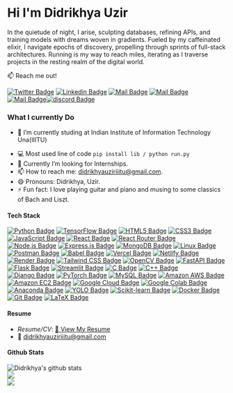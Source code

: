 # Hi I'm Didrikhya Uzir 


In the quietude of night, I arise, sculpting databases, refining APIs, and training models with dreams woven in gradients. Fueled by my caffeinated elixir, I navigate epochs of discovery, propelling through sprints of full-stack architectures. Running is my way to reach miles, iterating as I traverse projects in the resting realm of the digital world.

:mailbox: Reach me out!

[![Twitter Badge](https://img.shields.io/badge/-@UzirDidrik12009-1ca0f1?style=flat&labelColor=1ca0f1&logo=twitter&logoColor=white&link=https://twitter.com/UzirDidrik12009)](https://twitter.com/UzirDidrik12009) [![Linkedin Badge](https://img.shields.io/badge/-didrikhya-0e76a8?style=flat&labelColor=0e76a8&logo=linkedin&logoColor=white)](https://www.linkedin.com/in/didrikhya-uzir-2b9916235/) [![Mail Badge](https://img.shields.io/badge/-@didrikhya_uzir-e84393?style=flat&labelColor=e84393&logo=instagram&logoColor=white)](https://instagram.com/didrikhya_uzir) [![Mail Badge](https://img.shields.io/badge/-didrikhya-c0392b?style=flat&labelColor=c0392b&logo=gmail&logoColor=white)](mailto:didrikhyauziriiitu@gmail.com)[![Mail Badge](https://img.shields.io/badge/-didrikhya-181717?style=flat&labelColor=181717&logo=github&logoColor=white)](#181717)[![discord Badge](https://img.shields.io/badge/-didrikhya_uzir-5865F2?style=flat&labelColor=181717&logo=discord&logoColor=white)](#5865F2)

<!-- TODO: Add last video link -->

### What I currently Do

<!-- 🔭 I am working as a Software Intern at VarsityPro. -->
- 🏫 I’m currently studing at Indian Institute of Information Technology Una(IIITU)
<!-- 🔭 I have worked as a Quantitative Trading Analyst for Tanmay Agarwal where I builded and back-tested Trading Strategies. -->
- :computer: Most used line of code `pip install lib / python run.py`
- 🤔 Currently I’m looking for Internships.
- 📫 How to reach me: didrikhyauziriiitu@gmail.com.
- 😄 Pronouns: Didrikhya, Uzir.
- ⚡ Fun fact: I love playing guitar and piano and musing to some classics of Bach and Liszt.

#### Tech Stack

<!-- TODO: Make technologies links takes you to repositories -->

[![Python Badge](https://img.shields.io/badge/-Python-3776AB?style=for-the-badge&labelColor=black&logo=Python&logoColor=3776AB)](#) [![TensorFlow Badge](https://img.shields.io/badge/-TensorFlow-FF6F00?style=for-the-badge&labelColor=black&logo=tensorflow&logoColor=FF6F00)](#) [![HTML5 Badge](https://img.shields.io/badge/-HTML5-E34F26?style=for-the-badge&labelColor=black&logo=html5&logoColor=E34F26)](#) [![CSS3 Badge](https://img.shields.io/badge/-CSS3-1572B6?style=for-the-badge&labelColor=black&logo=css3&logoColor=1572B6)](#) [![JavaScript Badge](https://img.shields.io/badge/-JavaScript-F7DF1E?style=for-the-badge&labelColor=black&logo=javascript&logoColor=F7DF1E)](#) [![React Badge](https://img.shields.io/badge/-React-61DAFB?style=for-the-badge&labelColor=black&logo=react&logoColor=61DAFB)](#) [![React Router Badge](https://img.shields.io/badge/-React%20Router-CA4245?style=for-the-badge&labelColor=black&logo=reactrouter&logoColor=CA4245)](#) [![Node.js Badge](https://img.shields.io/badge/-Node.js-339933?style=for-the-badge&labelColor=black&logo=nodedotjs&logoColor=339933)](#) [![Express.js Badge](https://img.shields.io/badge/-Express.js-000000?style=for-the-badge&labelColor=black&logo=express&logoColor=FFFFFF)](#) [![MongoDB Badge](https://img.shields.io/badge/-MongoDB-47A248?style=for-the-badge&labelColor=black&logo=mongodb&logoColor=47A248)](#) [![Linux Badge](https://img.shields.io/badge/-Linux-FCC624?style=for-the-badge&labelColor=black&logo=linux&logoColor=FCC624)](#) [![Postman Badge](https://img.shields.io/badge/-Postman-FF6C37?style=for-the-badge&labelColor=black&logo=postman&logoColor=FF6C37)](#) [![Babel Badge](https://img.shields.io/badge/-Babel-F9DC3E?style=for-the-badge&labelColor=black&logo=babel&logoColor=F9DC3E)](#) [![Vercel Badge](https://img.shields.io/badge/-Vercel-000000?style=for-the-badge&labelColor=black&logo=vercel&logoColor=000000)](#) [![Netlify Badge](https://img.shields.io/badge/-Netlify-00C7B7?style=for-the-badge&labelColor=black&logo=netlify&logoColor=00C7B7)](#) [![Render Badge](https://img.shields.io/badge/-Render-4A90E2?style=for-the-badge&labelColor=black&logo=render&logoColor=4A90E2)](#) [![Tailwind CSS Badge](https://img.shields.io/badge/-Tailwind%20CSS-38B2AC?style=for-the-badge&labelColor=black&logo=tailwindcss&logoColor=38B2AC)](#) [![OpenCV Badge](https://img.shields.io/badge/-OpenCV-5C3EE8?style=for-the-badge&labelColor=black&logo=opencv&logoColor=5C3EE8)](#) [![FastAPI Badge](https://img.shields.io/badge/-FastAPI-009688?style=for-the-badge&labelColor=black&logo=fastapi&logoColor=009688)](#) [![Flask Badge](https://img.shields.io/badge/-Flask-000000?style=for-the-badge&labelColor=black&logo=flask&logoColor=FFFFFF)](#) [![Streamlit Badge](https://img.shields.io/badge/-Streamlit-FF4B4B?style=for-the-badge&labelColor=black&logo=streamlit&logoColor=FF4B4B)](#) [![C Badge](https://img.shields.io/badge/-C-A8B9CC?style=for-the-badge&labelColor=black&logo=c&logoColor=A8B9CC)](#) [![C++ Badge](https://img.shields.io/badge/-C++-00599C?style=for-the-badge&labelColor=black&logo=cplusplus&logoColor=00599C)](#) [![Django Badge](https://img.shields.io/badge/-Django-092E20?style=for-the-badge&labelColor=black&logo=django&logoColor=092E20)](#) [![PyTorch Badge](https://img.shields.io/badge/-PyTorch-EE4C2C?style=for-the-badge&labelColor=black&logo=pytorch&logoColor=EE4C2C)](#) [![MySQL Badge](https://img.shields.io/badge/-MySQL-4479A1?style=for-the-badge&labelColor=black&logo=mysql&logoColor=4479A1)](#)  [![Amazon AWS Badge](https://img.shields.io/badge/-Amazon%20AWS-232F3E?style=for-the-badge&labelColor=black&logo=amazonaws&logoColor=232F3E)](#) [![Amazon EC2 Badge](https://img.shields.io/badge/-Amazon%20EC2-FF9900?style=for-the-badge&labelColor=black&logo=amazonec2&logoColor=FF9900)](#) [![Google Cloud Badge](https://img.shields.io/badge/-Google%20Cloud-4285F4?style=for-the-badge&labelColor=black&logo=googlecloud&logoColor=4285F4)](#) [![Google Colab Badge](https://img.shields.io/badge/-Google%20Colab-276DC3?style=for-the-badge&labelColor=black&logo=googlecolab&logoColor=F9AB00)](#) [![Anaconda Badge](https://img.shields.io/badge/-Anaconda-44A833?style=for-the-badge&labelColor=black&logo=anaconda&logoColor=44A833)](#) [![YOLO Badge](https://img.shields.io/badge/-YOLO-00FFFF?style=for-the-badge&labelColor=black&logo=yolo&logoColor=00FFFF)](#) [![Scikit-learn Badge](https://img.shields.io/badge/-Scikit%20Learn-F7931E?style=for-the-badge&labelColor=black&logo=scikitlearn&logoColor=F7931E)](#) [![Docker Badge](https://img.shields.io/badge/-Docker-2496ED?style=for-the-badge&labelColor=black&logo=docker&logoColor=2496ED)](#) [![Git Badge](https://img.shields.io/badge/-Git-F05032?style=for-the-badge&labelColor=black&logo=git&logoColor=F05032)](#) [![LaTeX Badge](https://img.shields.io/badge/-LaTeX-008080?style=for-the-badge&labelColor=black&logo=latex&logoColor=008080)](#) 





#### Resume
- *Resume/CV*: [:page_facing_up: View My Resume](https://drive.google.com/file/d/1CLZmA9bIbELK0va0qDPxyXAwJkVRpDkF/view?usp=drive_link)
- :email: didrikhyauziriiitu@gmail.com


<!-- #### Profile Visits 

[![](https://visitcount.itsvg.in/api?id=Didrikhya-UzirD&icon=4&color=0)](https://visitcount.itsvg.in) -->

#### Github Stats

![Didrikhya's github stats](https://github-readme-stats.vercel.app/api?username=Didrikhya-Uzir&count_private=true&theme=highcontrast&hide=contribs,prs)<br/>
![](https://github-profile-summary-cards.vercel.app/api/cards/profile-details?username=Didrikhya-Uzir&theme=highcontrast)<br />
![](https://github-readme-stats-jdeep.vercel.app/api/top-langs/?username=Didrikhya-Uzir&langs_count=8&count_private=true&layout=compact&theme=highcontrast&hide_border=true&card_width=500&role=OWNER,ORGANIZATION_MEMBER,COLLABORATOR)

</details>


